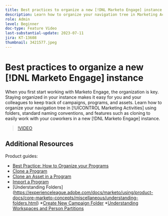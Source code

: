```yaml
---
title: Best practices to organize a new [!DNL Marketo Engage] instance
description: Learn how to organize your navigation tree in Marketing Activities using folders, standard naming conventions, and features such as cloning to easily work with your coworkers in a new Marketo Engage instance.
role: Admin
level: Beginner
doc-type: Feature Video
last-substantial-update: 2023-07-11
jira: KT-13608
thumbnail: 3421577.jpeg
---
```


# Best practices to organize a new [!DNL Marketo Engage] instance

When you first start working with Marketo Engage, the organization is key. Staying organized in your instance makes it easy for you and your colleagues to keep track of campaigns, programs, and assets. Learn how to organize your navigation tree in [!UICONTROL Marketing Activities] using folders, standard naming conventions, and features such as cloning to easily work with your coworkers in a new [!DNL Marketo Engage] instance. 

>[!VIDEO](https://video.tv.adobe.com/v/3421577/?learn=on)

## Additional Resources

Product guides:

* [Best Practice: How to Organize your Programs](https://experienceleague.adobe.com/docs/marketo/using/product-docs/core-marketo-concepts/programs/working-with-programs/best-practice-how-to-organize-your-programs.html)
* [Clone a Program](https://experienceleague.adobe.com/docs/marketo/using/product-docs/core-marketo-concepts/programs/working-with-programs/clone-a-program.html)
* [Clone an Asset in a Program](https://experienceleague.adobe.com/docs/marketo/using/product-docs/core-marketo-concepts/programs/working-with-programs/clone-an-asset-in-a-program.html)
* [Import a Program](https://experienceleague.adobe.com/docs/marketo/using/product-docs/core-marketo-concepts/programs/working-with-programs/import-a-program.html)
* [Understanding Folders] (https://experienceleague.adobe.com/docs/marketo/using/product-docs/core-marketo-concepts/miscellaneous/understanding-folders.html)
*[Create New Campaign Folder](https://experienceleague.adobe.com/docs/marketo/using/product-docs/core-marketo-concepts/miscellaneous/create-new-campaign-folder.html)
*[Understanding Workspaces and Person Partitions](https://experienceleague.adobe.com/docs/marketo/using/product-docs/administration/workspaces-and-person-partitions/understanding-workspaces-and-person-partitions.html)
